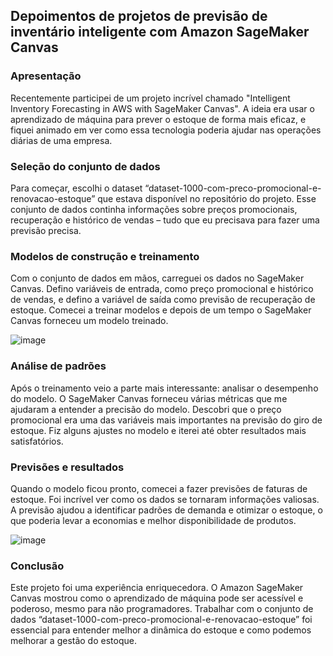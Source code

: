 ## Depoimentos de projetos de previsão de inventário inteligente com Amazon SageMaker Canvas

### Apresentação

Recentemente participei de um projeto incrível chamado "Intelligent Inventory Forecasting in AWS with SageMaker Canvas". A ideia era usar o aprendizado de máquina para prever o estoque de forma mais eficaz, e fiquei animado em ver como essa tecnologia poderia ajudar nas operações diárias de uma empresa.
### Seleção do conjunto de dados

Para começar, escolhi o dataset “dataset-1000-com-preco-promocional-e-renovacao-estoque” que estava disponível no repositório do projeto. Esse conjunto de dados continha informações sobre preços promocionais, recuperação e histórico de vendas – tudo que eu precisava para fazer uma previsão precisa.
### Modelos de construção e treinamento

Com o conjunto de dados em mãos, carreguei os dados no SageMaker Canvas. Defino variáveis ​​de entrada, como preço promocional e histórico de vendas, e defino a variável de saída como previsão de recuperação de estoque. Comecei a treinar modelos e depois de um tempo o SageMaker Canvas forneceu um modelo treinado.

![image](https://github.com/user-attachments/assets/3481b5dd-eb10-49a5-b4b6-5fff3de46238)

### Análise de padrões

Após o treinamento veio a parte mais interessante: analisar o desempenho do modelo. O SageMaker Canvas forneceu várias métricas que me ajudaram a entender a precisão do modelo. Descobri que o preço promocional era uma das variáveis ​​mais importantes na previsão do giro de estoque. Fiz alguns ajustes no modelo e iterei até obter resultados mais satisfatórios.
### Previsões e resultados

Quando o modelo ficou pronto, comecei a fazer previsões de faturas de estoque. Foi incrível ver como os dados se tornaram informações valiosas. A previsão ajudou a identificar padrões de demanda e otimizar o estoque, o que poderia levar a economias e melhor disponibilidade de produtos.

![image](https://github.com/user-attachments/assets/dc42ac14-c64f-49a7-b8e6-d757bb9a4392)


### Conclusão

Este projeto foi uma experiência enriquecedora. O Amazon SageMaker Canvas mostrou como o aprendizado de máquina pode ser acessível e poderoso, mesmo para não programadores. Trabalhar com o conjunto de dados “dataset-1000-com-preco-promocional-e-renovacao-estoque” foi essencial para entender melhor a dinâmica do estoque e como podemos melhorar a gestão do estoque.
